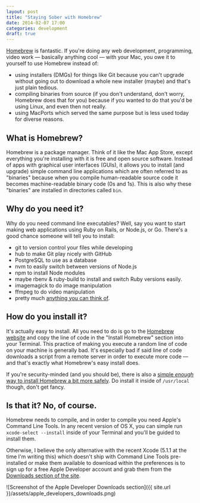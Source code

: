 ```yaml
---
layout: post
title: "Staying Sober with Homebrew"
date: 2014-02-07 17:00
categories: development
draft: true
---
```


[Homebrew](http://brew.sh/) is fantastic. If you're doing any web development,
programming, video work — basically anything cool — with your Mac, you owe it to
yourself to use Homebrew instead of:

- using installers (DMGs) for things like Git because you can't upgrade without
going out to download a whole new installer (maybe) and that's just plain tedious.
- compiling binaries from source (if you don't understand, don't worry, Homebrew
does that for you) because if you wanted to do that you'd be using Linux, and even
then not really.
- using MacPorts which served the same purpose but is less used today for diverse
reasons.

## What is Homebrew?

Homebrew is a package manager. Think of it like the Mac App Store, except
everything you're installing with it is free and open source software.
Instead of apps with graphical user interfaces (GUIs), it allows you to install
(and upgrade) simple command line applications which are often referred to as
"binaries" because when you compile human-readable source code it becomes
machine-readable binary code (0s and 1s). This is also why these "binaries" are
installed in directories called `bin`.

## Why do you need it?
Why do you need command line executables? Well, say you want to start making web
applications using Ruby on Rails, or Node.js, or Go. There's a good chance someone
will tell you to install:

- git to version control your files while developing
- hub to make Git play nicely with GitHub
- PostgreSQL to use as a database
- nvm to easily switch between versions of Node.js
- npm to install Node modules
- maybe rbenv & ruby-build to install and switch Ruby versions easily.
- imagemagick to do image manipulation
- ffmpeg to do video manipulation
- pretty much [anything you can think of](http://braumeister.org/).

## How do you install it?

It's actually easy to install. All you need to do is go to the [Homebrew website](http://brew.sh/)
and copy the line of code in the "Install Homebrew" section into your Terminal.
This practice of making you execute a random line of code on your machine is
generally bad. It's especially bad if said line of code downloads a script
from a remote server in order to execute more code — and that's exactly what
Homebrew's easy install does.

If you're security-minded (and you should be), there is also a [simple *enough*
way to install Homebrew a bit more safely](https://github.com/Homebrew/homebrew/wiki/Installation#untar-anywhere).
Do install it inside of `/usr/local` though, don't get fancy.


## Is that it? No, of course.
Homebrew needs to compile, and in order to compile you need Apple's Command Line Tools.
In any recent version of OS X, you can simple run `xcode-select --install` inside of
your Terminal and you'll be guided to install them.

Otherwise, I believe the only alternative with the recent Xcode (5.1.1 at the time
I'm writing this) which doesn't ship with Command Line Tools pre-installed or
make them available to download within the preferences is to sign up for a free
Apple Developer account and grab them from the [Downloads section of the site](https://developer.apple.com/downloads/index.action?name=for%20Xcode%20-).

![Screenshot of the Apple Developer Downloads section]({{ site.url }}/assets/apple_developers_downloads.png)
